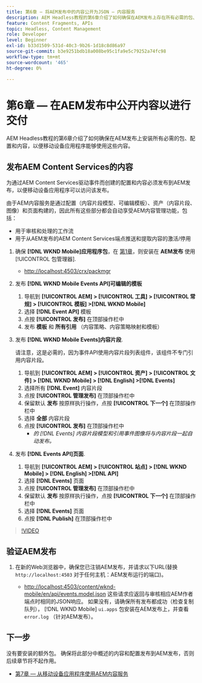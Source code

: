 ```yaml
---
title: 第6章 — 将AEM发布中的内容公开为JSON — 内容服务
description: AEM Headless教程的第6章介绍了如何确保在AEM发布上存在所有必需的包、配置和内容，以便允许从移动设备应用程序中使用这些内容。
feature: Content Fragments, APIs
topic: Headless, Content Management
role: Developer
level: Beginner
exl-id: b33d1509-531d-40c3-9b26-1d18c8d86a97
source-git-commit: b3e9251bdb18a008be95c1fa9e5c79252a74fc98
workflow-type: tm+mt
source-wordcount: '465'
ht-degree: 0%

---
```


# 第6章 — 在AEM发布中公开内容以进行交付

AEM Headless教程的第6章介绍了如何确保在AEM发布上安装所有必需的包、配置和内容，以便移动设备应用程序能够使用这些内容。

## 发布AEM Content Services的内容

为通过AEM Content Services驱动事件而创建的配置和内容必须发布到AEM发布，以便移动设备应用程序可以访问该发布。

由于AEM内容服务是通过配置（内容片段模型、可编辑模板）、资产（内容片段、图像）和页面构建的，因此所有这些部分都会自动享受AEM内容管理功能，包括：

* 用于审核和处理的工作流
* 用于从AEM发布的AEM Content Services端点推送和提取内容的激活/停用

1. 确保 **[!DNL WKND Mobile]应用程序包**，在 [第1章](./chapter-1.md#wknd-mobile-application-packages)，则安装在 **AEM发布** 使用 [!UICONTROL 包管理器].
   * [http://localhost:4503/crx/packmgr](http://localhost:4503/crx/packmgr)

1. 发布 **[!DNL WKND Mobile Events API]可编辑的模板**
   1. 导航到 **[!UICONTROL AEM] > [!UICONTROL 工具] > [!UICONTROL 常规] > [!UICONTROL 模板] >[!DNL WKND Mobile]**
   1. 选择 **[!DNL Event API]** 模板
   1. 点按 **[!UICONTROL 发布]** 在顶部操作栏中
   1. 发布 **模板** 和 **所有引用** （内容策略、内容策略映射和模板）

1. 发布 **[!DNL WKND Mobile Events]内容片段**.

   请注意，这是必需的，因为事件API使用内容片段列表组件，该组件不专门引用内容片段。

   1. 导航到 **[!UICONTROL AEM] > [!UICONTROL 资产] > [!UICONTROL 文件] > [!DNL WKND Mobile] > [!DNL English] >[!DNL Events]**
   1. 选择所有 **[!DNL Event]** 内容片段
   1. 点按 **[!UICONTROL 管理发布]** 在顶部操作栏中
   1. 保留默认 **发布** 按原样执行操作，点按 **[!UICONTROL 下一个]** 在顶部操作栏中
   1. 选择 **全部** 内容片段
   1. 点按 **[!UICONTROL 发布]** 在顶部操作栏中
      * *的 [!DNL Events] 内容片段模型和引用事件图像将与内容片段一起自动发布。*

1. 发布 **[!DNL Events API]页面**.
   1. 导航到 **[!UICONTROL AEM] > [!UICONTROL 站点] > [!DNL WKND Mobile] > [!DNL English] >[!DNL API]**
   1. 选择 **[!DNL Events]** 页面
   1. 点按 **[!UICONTROL 管理发布]** 在顶部操作栏中
   1. 保留默认 **发布** 按原样执行操作，点按 **[!UICONTROL 下一个]** 在顶部操作栏中
   1. 选择 **[!DNL Events]** 页面
   1. 点按 **[!DNL Publish]** 在顶部操作栏中

>[!VIDEO](https://video.tv.adobe.com/v/28343?quality=12&learn=on)

## 验证AEM发布

1. 在新的Web浏览器中，确保您已注销AEM发布，并请求以下URL(替换 `http://localhost:4503` 对于任何主机：AEM发布运行的端口)。

   * [http://localhost:4503/content/wknd-mobile/en/api/events.model.json](http://localhost:4503/content/wknd-mobile/en/api/events.model.tidy.json)
   这些请求应返回与审核相应AEM作者端点时相同的JSON响应。 如果没有，请确保所有发布都成功（检查复制队列）， [!DNL WKND Mobile] `ui.apps` 包安装在AEM发布上，并查看 `error.log` （针对AEM发布）。

## 下一步

没有要安装的额外包。 确保将此部分中概述的内容和配置发布到AEM发布，否则后续章节将不起作用。

* [第7章 — 从移动设备应用程序使用AEM内容服务](./chapter-7.md)
